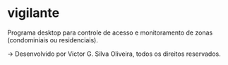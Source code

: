 # vigilante
Programa desktop para controle de acesso e monitoramento de zonas (condominiais ou residenciais).

-> Desenvolvido por Victor G. Silva Oliveira, todos os direitos reservados.
